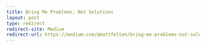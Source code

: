 ```yaml
---
title: Bring Me Problems, Not Solutions
layout: post
type: redirect
redirect-site: Medium
redirect-url: https://medium.com/@mattfelten/bring-me-problems-not-solutions-dd2c33e1fdf7
---
```

